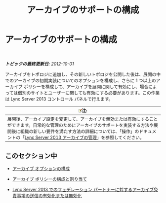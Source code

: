 ﻿---
title: アーカイブのサポートの構成
TOCTitle: アーカイブのサポートの構成
ms:assetid: 579283fe-909c-46f2-a0c9-52ca1e7d63d8
ms:mtpsurl: https://technet.microsoft.com/ja-jp/library/JJ204905(v=OCS.15)
ms:contentKeyID: 48272142
ms.date: 05/19/2016
mtps_version: v=OCS.15
ms.translationtype: HT
---

# アーカイブのサポートの構成

 

_**トピックの最終更新日:** 2012-10-01_

アーカイブをトポロジに追加し、その新しいトポロジを公開した後は、展開の中でのアーカイブの初期実装についてのオプションを構成し、さらに 1 つ以上のアーカイブ ポリシーを構成して、アーカイブを展開に関して有効にし、場合によっては個別のサイトとユーザーに関しても有効にする必要があります。この作業は Lync Server 2013 コントロール パネルで行えます。

<table>
<thead>
<tr class="header">
<th><img src="images/Gg412781.note(OCS.15).gif" title="note" alt="note" />注:</th>
</tr>
</thead>
<tbody>
<tr class="odd">
<td>展開後、アーカイブ設定を変更して、アーカイブを無効または有効にすることができます。日常的な管理のためにアーカイブのサポートを実装する方法や展開後に組織の新しい要件を満たす方法の詳細については、「操作」のドキュメントの「<a href="lync-server-2013-managing-archiving.md">Lync Server 2013 アーカイブの管理</a>」を参照してください。</td>
</tr>
</tbody>
</table>


## このセクション中

  - [アーカイブ オプションの構成](lync-server-2013-configuring-archiving-options.md)

  - [アーカイブ ポリシーの構成と割り当て](lync-server-2013-configuring-and-assigning-archiving-policies.md)

  - [Lync Server 2013 でのフェデレーション パートナーに対するアーカイブ免責事項の送信の有効化または無効化](lync-server-2013-enable-or-disable-sending-an-archiving-disclaimer-to-federated-partners.md)

